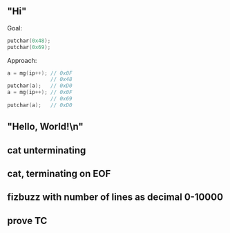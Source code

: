 ## "Hi"

Goal:

```c
putchar(0x48);
putchar(0x69);
```

Approach:

```c
a = mg(ip++); // 0x0F
              // 0x48
putchar(a);   // 0xD0
a = mg(ip++); // 0x0F
              // 0x69
putchar(a);   // 0xD0
```

## "Hello, World!\n"

## cat unterminating

## cat, terminating on EOF

## fizbuzz with number of lines as decimal 0-10000

## prove TC
